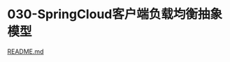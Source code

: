 # 030-SpringCloud客户端负载均衡抽象模型

 [README.md](../../38-SpringCloud客户端负载均衡/010-SpringCloud客户端负载均衡抽象模型/README.md) 